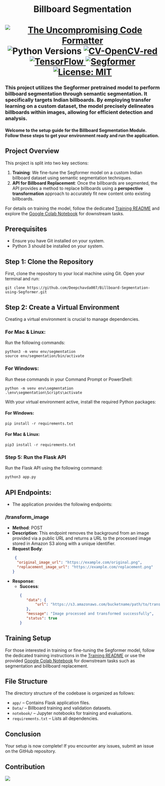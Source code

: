 <p>
  <div align="center">
  <h1>
<br >
  Billboard Segmentation <br /> <br />
    <a href="https://github.com/psf/black">
      <img
        src="https://img.shields.io/badge/code%20style-black-000000.svg"
        alt="The Uncompromising Code Formatter"
      />
    </a>
      <a>
      <img
        src="https://img.shields.io/badge/python-3.9%20%7C%203.10-blue"
        alt="Python Versions"
      />
    </a>
    <a href="https://docs.opencv.org/4.x/index.htm)">
      <img
        src="https://img.shields.io/badge/CV-OpenCV-red"
        alt="CV-OpenCV-red"
      />
    </a>
    <a href="https://www.tensorflow.org/">
      <img
        src="https://img.shields.io/badge/DL-TensorFlow-orange"
        alt="TensorFlow"
      />
    </a>
    <a href="https://huggingface.co/docs/transformers/model_doc/segformer">
  <img
    src="https://img.shields.io/badge/Semantic%20Segmentation-Segformer-brightgreen"
    alt="Segformer"
  />
</a>
     <a href="https://opensource.org/licenses/MIT">
      <img
        src="https://img.shields.io/badge/License-MIT-blue.svg"
        alt="License: MIT"
      />
    </a>
  </h1>
  </div>
   <h3>This project utilizes the Segformer pretrained model to perform billboard segmentation through semantic segmentation. It specifically targets Indian billboards. By employing transfer learning on a custom dataset, the model precisely delineates billboards within images, allowing for efficient detection and analysis.
</h3>
  <h4>Welcome to the setup guide for the Billboard Segmentation Module. Follow these steps to get your environment ready and run the application.</h4>
</p>

## Project Overview

This project is split into two key sections:
1. **Training**: We fine-tune the Segformer model on a custom Indian billboard dataset using semantic segmentation techniques.
2. **API for Billboard Replacement**: Once the billboards are segmented, the API provides a method to replace billboards using a **perspective transformation** approach to accurately fit new content onto existing billboards.

For details on training the model, follow the dedicated [Training README](https://github.com/Deepchavda007/Billboard-Segmentation-using-Segformer/blob/main/notebook/README.md) and explore the [Google Colab Notebook]([https://colab.research.google.com/github/Deepchavda007/Billboard-Segmentation-using-Segformer/blob/main/Billboard_Segmentation.ipynb](https://github.com/Deepchavda007/Billboard-Segmentation-using-Segformer/blob/main/notebook/Billboard_Segmentation.ipynb)) for downstream tasks.

## Prerequisites
- Ensure you have Git installed on your system.
- Python 3 should be installed on your system.

## Step 1: Clone the Repository
First, clone the repository to your local machine using Git. Open your terminal and run:

```
git clone https://github.com/Deepchavda007/Billboard-Segmentation-using-Segformer.git
```

## Step 2: Create a Virtual Environment
Creating a virtual environment is crucial to manage dependencies.

### For Mac & Linux:
Run the following commands:

```
python3 -m venv env/segmentation
source env/segmentation/bin/activate
```

### For Windows:
Run these commands in your Command Prompt or PowerShell:

```
python -m venv env\segmentation
.\env\segmentation\Scripts\activate
```

With your virtual environment active, install the required Python packages:


#### For Windows:
```
pip install -r requirements.txt
```

#### For Mac & Linux:
```
pip3 install -r requirements.txt
```

### Step 5: Run the Flask API

Run the Flask API using the following command:

```bash
python3 app.py
```

## API Endpoints:
  - The application provides the following endpoints:
### /transform_image
- **Method**: POST
- **Description**: This endpoint removes the background from an image provided via a public URL and returns a URL to the processed image stored in Amazon S3 along with a unique identifier.
- **Request Body**:
  ```json
   {
    "original_image_url": "https://example.com/original.png",
    "replacement_image_url": "https://example.com/replacement.png"
  }
  ```
- **Response**:
  - **Success**:
     ```json
     {
        "data": {
            "url": "https://s3.amazonaws.com/bucketname/path/to/transformed_image.png"
        },
        "message": "Image processed and transformed successfully",
        "status": true
    }
    ```
## Training Setup

For those interested in training or fine-tuning the Segformer model, follow the dedicated training instructions in the [Training README](https://github.com/Deepchavda007/Billboard-Segmentation-using-Segformer/blob/main/notebook/README.md) or use the provided [Google Colab Notebook](https://github.com/Deepchavda007/Billboard-Segmentation-using-Segformer/blob/main/notebook/Billboard_Segmentation.ipynb) for downstream tasks such as segmentation and billboard replacement.

## File Structure
The directory structure of the codebase is organized as follows:
- `app/` – Contains Flask application files.
- `Data/` – Billboard training and validation datasets.
- `notebook/` – Jupyter notebooks for training and evaluations.
- `requirements.txt` – Lists all dependencies.
  
## Conclusion
Your setup is now complete! If you encounter any issues, submit an issue on the GitHub repository.

## Contribution
<a href="https://github.com/Deepchavda007/Billboard-Segmentation-using-Segformer/graphs/contributors">
  <img src="https://contrib.rocks/image?repo=Deepchavda007/Billboard-Segmentation-using-Segformer" />
</a>
